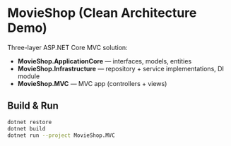 # MovieShop (Clean Architecture Demo)

Three-layer ASP.NET Core MVC solution:
- **MovieShop.ApplicationCore** — interfaces, models, entities
- **MovieShop.Infrastructure** — repository + service implementations, DI module
- **MovieShop.MVC** — MVC app (controllers + views)

## Build & Run
```bash
dotnet restore
dotnet build
dotnet run --project MovieShop.MVC
```
